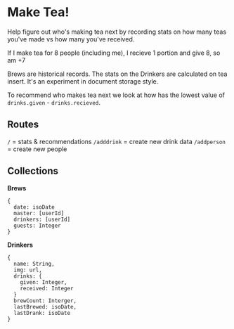 Make Tea!
=========

Help figure out who's making tea next by recording stats on how many teas you've made vs how many you've received.

If I make tea for 8 people (including me), I recieve 1 portion and give 8, so am +7

Brews are historical records. The stats on the Drinkers are calculated on tea insert. It's an experiment in document storage style.

To recommend who makes tea next we look at how has the lowest value of `drinks.given` - `drinks.recieved`.

Routes
------

`/` = stats & recommendations
`/adddrink` = create new drink data
`/addperson` = create new people


Collections
-----------

**Brews**
```
{
  date: isoDate
  master: [userId]
  drinkers: [userId]
  guests: Integer
}
```

**Drinkers**
```
{
  name: String,
  img: url,
  drinks: {
    given: Integer,
    received: Integer
  }
  brewCount: Interger,
  lastBrewed: isoDate,
  lastDrank: isoDate
}
```